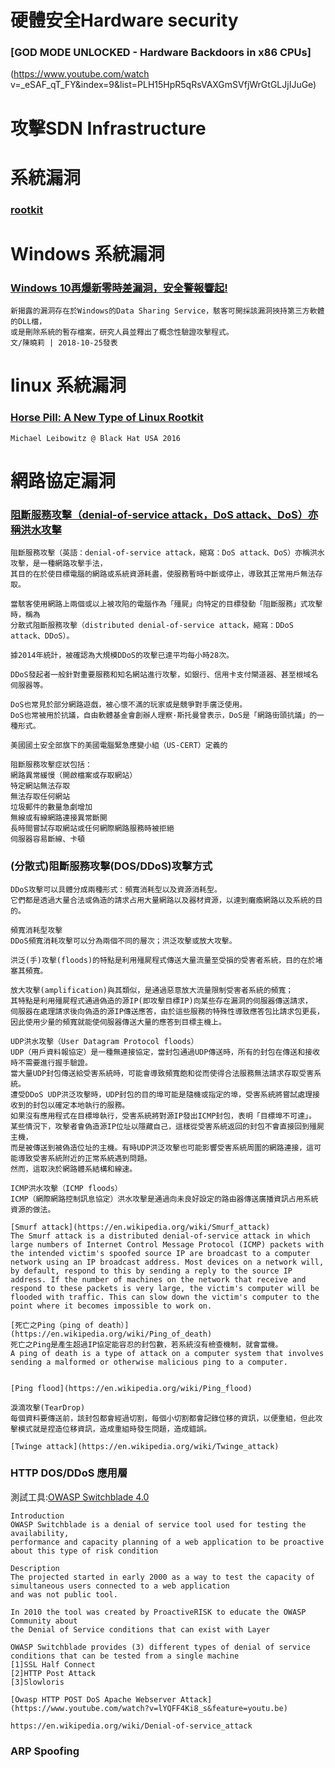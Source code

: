 # 硬體安全Hardware security

### [GOD MODE UNLOCKED - Hardware Backdoors in x86 CPUs]

(https://www.youtube.com/watch v=_eSAF_qT_FY&index=9&list=PLH15HpR5qRsVAXGmSVfjWrGtGLJjIJuGe)

# 攻擊SDN Infrastructure

# 系統漏洞

### [rootkit]()

# Windows 系統漏洞

### [Windows 10再爆新零時差漏洞，安全警報響起!](https://www.ithome.com.tw/news/126640)
```
新揭露的漏洞存在於Windows的Data Sharing Service，駭客可開採該漏洞挾持第三方軟體的DLL檔，
或是刪除系統的暫存檔案，研究人員並釋出了概念性驗證攻擊程式。
文/陳曉莉 | 2018-10-25發表
```

# linux 系統漏洞

### [Horse Pill: A New Type of Linux Rootkit](https://www.youtube.com/watch?v=wyRRbow4-bc)
```
Michael Leibowitz @ Black Hat USA 2016
```


# 網路協定漏洞

### [阻斷服務攻擊（denial-of-service attack，DoS attack、DoS）亦稱洪水攻擊](https://zh.wikipedia.org/wiki/阻斷服務攻擊)
```
阻斷服務攻擊（英語：denial-of-service attack，縮寫：DoS attack、DoS）亦稱洪水攻擊，是一種網路攻擊手法，
其目的在於使目標電腦的網路或系統資源耗盡，使服務暫時中斷或停止，導致其正常用戶無法存取。

當駭客使用網路上兩個或以上被攻陷的電腦作為「殭屍」向特定的目標發動「阻斷服務」式攻擊時，稱為
分散式阻斷服務攻擊（distributed denial-of-service attack，縮寫：DDoS attack、DDoS）。

據2014年統計，被確認為大規模DDoS的攻擊已達平均每小時28次。

DDoS發起者一般針對重要服務和知名網站進行攻擊，如銀行、信用卡支付閘道器、甚至根域名伺服器等。

DoS也常見於部分網路遊戲，被心懷不滿的玩家或是競爭對手廣泛使用。
DoS也常被用於抗議，自由軟體基金會創辦人理察·斯托曼曾表示，DoS是「網路街頭抗議」的一種形式。

美國國土安全部旗下的美國電腦緊急應變小組（US-CERT）定義的

阻斷服務攻擊症狀包括：
網路異常緩慢（開啟檔案或存取網站）
特定網站無法存取
無法存取任何網站
垃圾郵件的數量急劇增加
無線或有線網路連接異常斷開
長時間嘗試存取網站或任何網際網路服務時被拒絕
伺服器容易斷線、卡頓
```

### (分散式)阻斷服務攻擊(DOS/DDoS)攻擊方式
```
DDoS攻擊可以具體分成兩種形式：頻寬消耗型以及資源消耗型。
它們都是透過大量合法或偽造的請求占用大量網路以及器材資源，以達到癱瘓網路以及系統的目的。

頻寬消耗型攻擊
DDoS頻寬消耗攻擊可以分為兩個不同的層次；洪泛攻擊或放大攻擊。

洪泛(手)攻擊(floods)的特點是利用殭屍程式傳送大量流量至受損的受害者系統，目的在於堵塞其頻寬。

放大攻擊(amplification)與其類似，是通過惡意放大流量限制受害者系統的頻寬；
其特點是利用殭屍程式通過偽造的源IP(即攻擊目標IP)向某些存在漏洞的伺服器傳送請求，
伺服器在處理請求後向偽造的源IP傳送應答，由於這些服務的特殊性導致應答包比請求包更長，
因此使用少量的頻寬就能使伺服器傳送大量的應答到目標主機上。

UDP洪水攻擊（User Datagram Protocol floods）
UDP（用戶資料報協定）是一種無連接協定，當封包通過UDP傳送時，所有的封包在傳送和接收時不需要進行握手驗證。
當大量UDP封包傳送給受害系統時，可能會導致頻寬飽和從而使得合法服務無法請求存取受害系統。
遭受DDoS UDP洪泛攻擊時，UDP封包的目的埠可能是隨機或指定的埠，受害系統將嘗試處理接收到的封包以確定本地執行的服務。
如果沒有應用程式在目標埠執行，受害系統將對源IP發出ICMP封包，表明「目標埠不可達」。
某些情況下，攻擊者會偽造源IP位址以隱藏自己，這樣從受害系統返回的封包不會直接回到殭屍主機，
而是被傳送到被偽造位址的主機。有時UDP洪泛攻擊也可能影響受害系統周圍的網路連接，這可能導致受害系統附近的正常系統遇到問題。
然而，這取決於網路體系結構和線速。

ICMP洪水攻擊（ICMP floods）
ICMP（網際網路控制訊息協定）洪水攻擊是通過向未良好設定的路由器傳送廣播資訊占用系統資源的做法。

[Smurf attack](https://en.wikipedia.org/wiki/Smurf_attack)
The Smurf attack is a distributed denial-of-service attack in which large numbers of Internet Control Message Protocol (ICMP) packets with the intended victim's spoofed source IP are broadcast to a computer network using an IP broadcast address. Most devices on a network will, by default, respond to this by sending a reply to the source IP address. If the number of machines on the network that receive and respond to these packets is very large, the victim's computer will be flooded with traffic. This can slow down the victim's computer to the point where it becomes impossible to work on.

[死亡之Ping（ping of death）](https://en.wikipedia.org/wiki/Ping_of_death)
死亡之Ping是產生超過IP協定能容忍的封包數，若系統沒有檢查機制，就會當機。
A ping of death is a type of attack on a computer system that involves sending a malformed or otherwise malicious ping to a computer.


[Ping flood](https://en.wikipedia.org/wiki/Ping_flood)

淚滴攻擊(TearDrop)
每個資料要傳送前，該封包都會經過切割，每個小切割都會記錄位移的資訊，以便重組，但此攻擊模式就是捏造位移資訊，造成重組時發生問題，造成錯誤。

[Twinge attack](https://en.wikipedia.org/wiki/Twinge_attack)
```

### HTTP DOS/DDoS 應用層

測試工具:[OWASP Switchblade 4.0](https://www.owasp.org/index.php/OWASP_HTTP_Post_Tool)
```
Introduction
OWASP Switchblade is a denial of service tool used for testing the availability, 
performance and capacity planning of a web application to be proactive about this type of risk condition

Description
The projected started in early 2000 as a way to test the capacity of simultaneous users connected to a web application 
and was not public tool. 

In 2010 the tool was created by ProactiveRISK to educate the OWASP Community about 
the Denial of Service conditions that can exist with Layer

OWASP Switchblade provides (3) different types of denial of service conditions that can be tested from a single machine
[1]SSL Half Connect
[2]HTTP Post Attack
[3]Slowloris

[Owasp HTTP POST DoS Apache Webserver Attack](https://www.youtube.com/watch?v=lYQFF4Ki8_s&feature=youtu.be)
```
```
https://en.wikipedia.org/wiki/Denial-of-service_attack

```
### ARP Spoofing
